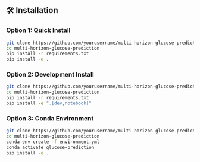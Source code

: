 ## 🛠️ Installation

### Option 1: Quick Install
```bash
git clone https://github.com/yourusername/multi-horizon-glucose-prediction.git
cd multi-horizon-glucose-prediction
pip install -r requirements.txt
pip install -e .
```
### Option 2: Development Install
```bash
git clone https://github.com/yourusername/multi-horizon-glucose-prediction.git
cd multi-horizon-glucose-prediction
pip install -r requirements.txt
pip install -e ".[dev,notebook]"
```
### Option 3: Conda Environment
```bash
git clone https://github.com/yourusername/multi-horizon-glucose-prediction.git
cd multi-horizon-glucose-prediction
conda env create -f environment.yml
conda activate glucose-prediction
pip install -e .
```
